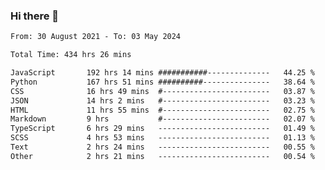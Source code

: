 ### Hi there 👋

<!--
**dominoto/dominoto** is a ✨ _special_ ✨ repository because its `README.md` (this file) appears on your GitHub profile.

Here are some ideas to get you started:

- 🔭 I’m currently working on ...
- 🌱 I’m currently learning ...
- 👯 I’m looking to collaborate on ...
- 🤔 I’m looking for help with ...
- 💬 Ask me about ...
- 📫 How to reach me: ...
- 😄 Pronouns: ...
- ⚡ Fun fact: ...
-->
<!--START_SECTION:waka-->

```txt
From: 30 August 2021 - To: 03 May 2024

Total Time: 434 hrs 26 mins

JavaScript       192 hrs 14 mins ###########--------------   44.25 %
Python           167 hrs 51 mins ##########---------------   38.64 %
CSS              16 hrs 49 mins  #------------------------   03.87 %
JSON             14 hrs 2 mins   #------------------------   03.23 %
HTML             11 hrs 55 mins  #------------------------   02.75 %
Markdown         9 hrs           #------------------------   02.07 %
TypeScript       6 hrs 29 mins   -------------------------   01.49 %
SCSS             4 hrs 53 mins   -------------------------   01.13 %
Text             2 hrs 24 mins   -------------------------   00.55 %
Other            2 hrs 21 mins   -------------------------   00.54 %
```

<!--END_SECTION:waka-->
